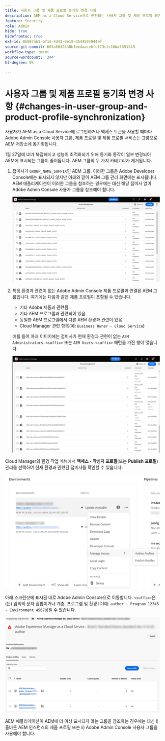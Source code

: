 ```yaml
---
title: 사용자 그룹 및 제품 프로필 동기화 변경 사항
description: AEM as a Cloud Service으로 전환되는 사용자 그룹 및 제품 프로필 동기화의 변경 사항에 대해 알아보기
feature: Security
role: Admin
hide: true
hidefromtoc: true
exl-id: 0b097ab3-bf1d-4d43-9e19-d544594844ef
source-git-commit: 605a8032430b1be4aacebfcf73cfc16ba7691349
workflow-type: tm+mt
source-wordcount: '344'
ht-degree: 0%

---
```


# 사용자 그룹 및 제품 프로필 동기화 변경 사항 {#changes-in-user-group-and-product-profile-synchronization}

사용자가 AEM as a Cloud Service에 로그인하거나 액세스 토큰을 사용할 때마다 Adobe Admin Console 사용자 그룹, 제품 프로필 및 제품 프로필 서비스는 그룹으로 AEM 저장소에 동기화됩니다.

1월 27일에 UI가 복잡해지고 성능이 최적화되기 위해 동기화 동작이 일부 변경되어 AEM에 표시되는 그룹이 줄어듭니다. AEM 그룹의 두 가지 카테고리가 제거됩니다.

1. 접미사가 `GROUP_NAME_SUFFIX`인 AEM 그룹. 이러한 그룹은 Adobe Developer Console에는 표시되지 않지만 아래와 같이 AEM 그룹 관리 화면에는 표시됩니다. AEM 애플리케이션이 이러한 그룹을 참조하는 경우에는 대신 해당 접미사 없이 Adobe Admin Console 사용자 그룹을 참조해야 합니다.

   ![제거된 그룹 1](/help/security/assets/removed-groups-1.png)

1. 특정 환경과 관련이 없는 Adobe Admin Console 제품 프로필과 연결된 AEM 그룹입니다. 여기에는 다음과 같은 제품 프로필이 포함될 수 있습니다.

   * 기타 Adobe 제품과 관련됨
   * 기타 AEM 프로그램과 관련되어 있음
   * 동일한 AEM 프로그램에서 다른 AEM 환경과 관련이 있음
   * Cloud Manager 관련 항목(예: `Business Owner - Cloud Service`)

   예를 들어 아래 이미지에는 접미사가 현재 환경과 관련이 없는 `AEM Administrators-<suffix>` 또는 `AEM Users-<suffix>` 패턴을 가진 행이 많습니다.

   ![제거된 그룹 2](/help/security/assets/removed-groups-2.png)

Cloud Manager의 환경 작업 메뉴에서 **액세스 - 작성자 프로필**(또는 **Publish 프로필**) 관리를 선택하여 현재 환경과 관련된 접미사를 확인할 수 있습니다.

![접미사 확인](/help/security/assets/suffix-check.png)

아래 스크린샷에 표시된 대로 Adobe Admin Console으로 이동합니다. `<suffix>`은(는) 임의의 문자 집합이거나 계층, 프로그램 및 환경 ID(예: `author - Program 12345 - Environment 45678`)일 수 있습니다.

![Admin Console의 접미사](/help/security/assets/admin-console-profile-suffixes.png)

AEM 애플리케이션이 AEM에 더 이상 표시되지 않는 그룹을 참조하는 경우에는 대신 i) 올바른 AEM 인스턴스의 제품 프로필 또는 ii) Adobe Admin Console 사용자 그룹을 사용해야 합니다.

